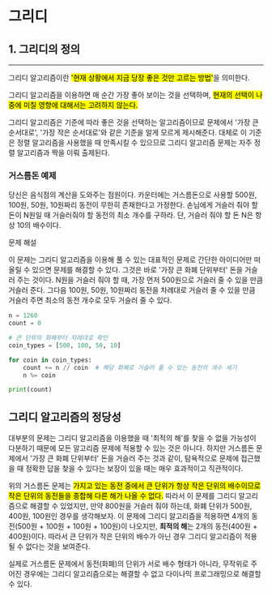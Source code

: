 # **그리디**
## **1. 그리디의 정의**
---
그리디 알고리즘이란 <mark>'현재 상황에서 지금 당장 좋은 것만 고르는 방법'</mark>을 의미한다.

그리디 알고리즘을 이용하면 매 순간 가장 좋아 보이는 것을 선택하며, <mark>현재의 선택이 나중에 미칠 영향에 대해서는 고려하지 않는다.</mark>

그리디 알고리즘은 기준에 따라 좋은 것을 선택하는 알고리즘이므로 문제에서 '가장 큰 순서대로', '가장 작은 순서대로'와 같은 기준을 알게 모르게 제시해준다. 대체로 이 기준은 정렬 알고리즘을 사용했을 때 만족시킬 수 있으므로 그리디 알고리즘 문제는 자주 정렬 알고리즘과 짝을 이뤄 출제된다.

### 거스름돈 예제
당신은 음식점의 계산을 도와주는 점원이다. 카운터에는 거스름돈으로 사용할 500원, 100원, 50원, 10원짜리 동전이 무한히 존재한다고 가정한다. 손님에게 거슬러 줘야 할 돈이 N원일 때 거슬러줘야 할 동전의 최소 개수를 구하라. 단, 거슬러 줘야 할 돈 N은 항상 10의 배수이다.

문제 해설

이 문제는 그리디 알고리즘을 이용해 풀 수 있는 대표적인 문제로 간단한 아이디어만 떠올릴 수 있으면 문제를 해결할 수 있다. 그것은 바로 '가장 큰 화폐 단위부터' 돈을 거슬러 주는 것이다. N원을 거슬러 줘야 할 때, 가장 먼저 500원으로 거슬러 줄 수 있을 만큼 거슬러 준다. 그다음 100원, 50원, 10원짜리 동전을 차례대로 거슬러 줄 수 있을 만큼 거슬러 주면 최소의 동전 개수로 모두 거슬러 줄 수 있다.

```python
n = 1260
count = 0

# 큰 단위의 화폐부터 차례대로 확인
coin_types = [500, 100, 50, 10]

for coin in coin_types:
    count += n // coin  # 해당 화폐로 거슬러 줄 수 있는 동전의 개수 세기
    n %= coin

print(count)
```

## **그리디 알고리즘의 정당성**
대부분의 문제는 그리디 알고리즘을 이용했을 때 '최적의 해'를 찾을 수 없을 가능성이 다분하기 때문에 모든 알고리즘 문제에 적용할 수 있는 것은 아니다. 하지만 거스름돈 문제에서 '가장 큰 화폐 단위부터' 돈을 거슬러 주는 것과 같이, 탐욕적으로 문제에 접근했을 때 정확한 답을 찾을 수 있다는 보장이 있을 때는 매우 효과적이고 직관적이다.

위의 거스름돈 문제는 <mark>가지고 있는 동전 중에서 큰 단위가 항상 작은 단위의 배수이므로 작은 단위의 동전들을 종합해 다른 해가 나올 수 없다.</mark> 따라서 이 문제를 그리디 알고리즘으로 해결할 수 있었지만, 만약 800원을 거슬러 줘야 하는데, 화폐 단위가 500원, 400원, 100원인 경우를 생각해보자. 이 문제에 그리디 알고리즘을 적용하면 4개의 동전(500원 + 100원 + 100원 + 100원)이 나오지만, **최적의 해**는 2개의 동전(400원 + 400원)이다. 따라서 큰 단위가 작은 단위의 배수가 아닌 경우 그리디 알고리즘이 적용 될 수 없다는 것을 보여준다.

실제로 거스름돈 문제에서 동전(화폐)의 단위가 서로 배수 형태가 아니라, 무작위로 주어진 경우에는 그리디 알고리즘으로는 해결할 수 없고 다이나믹 프로그래밍으로 해결할 수 있다.